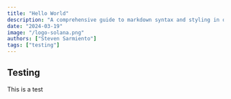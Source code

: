 ```yaml
---
title: "Hello World"
description: "A comprehensive guide to markdown syntax and styling in our blog"
date: "2024-03-19"
image: "/logo-solana.png"
authors: ["Steven Sarmiento"]
tags: ["testing"]
---
```


## Testing

This is a test
